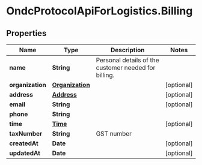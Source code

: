 # OndcProtocolApiForLogistics.Billing

## Properties
Name | Type | Description | Notes
------------ | ------------- | ------------- | -------------
**name** | **String** | Personal details of the customer needed for billing. | 
**organization** | [**Organization**](Organization.md) |  | [optional] 
**address** | [**Address**](Address.md) |  | [optional] 
**email** | **String** |  | [optional] 
**phone** | **String** |  | 
**time** | [**Time**](Time.md) |  | [optional] 
**taxNumber** | **String** | GST number | 
**createdAt** | **Date** |  | [optional] 
**updatedAt** | **Date** |  | [optional] 
